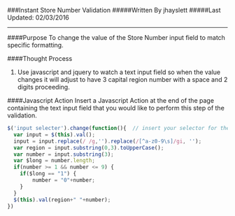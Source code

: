 ###Instant Store Number Validation
#####Written By jhayslett
#####Last Updated: 02/03/2016
___
####Purpose
To change the value of the Store Number input field to match specific formatting. 

####Thought Process

1. Use javascript and jquery to watch a text input field so when the value changes it will adjust to have 3 capital region number with a space and 2 digits proceeding.


####Javascript Action
Insert a Javascript Action at the end of the page containing the text input field that you would like to perform this step of the validation.
```javascript
$('input selecter').change(function(){  // insert your selector for the text input field in the bold
  var input = $(this).val();
  input = input.replace(/ /g,'').replace(/[^a-z0-9\s]/gi, '');
  var region = input.substring(0,3).toUpperCase();
  var number = input.substring(3);
  var $long = number.length;
  if(number >= 1 && number <= 9) {
  	if($long == "1") {
    	number = "0"+number;  
    }
  }
  $(this).val(region+" "+number);
})
```
